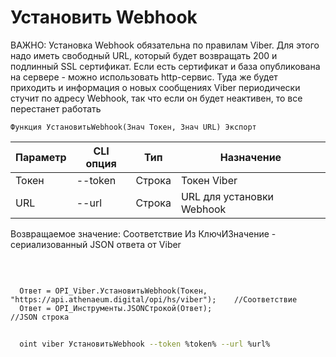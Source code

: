 ﻿---
sidebar_position: 1
---

# Установить Webhook
ВАЖНО: Установка Webhook обязательна по правилам Viber. Для этого надо иметь свободный URL, который будет возвращать 200 и подлинный SSL сертификат. Если есть сертификат и база опубликована на сервере - можно использовать http-сервис. Туда же будет приходить и информация о новых сообщениях Viber периодически стучит по адресу Webhook, так что если он будет неактивен, то все перестанет работать



`Функция УстановитьWebhook(Знач Токен, Знач URL) Экспорт`

  | Параметр | CLI опция | Тип | Назначение |
  |-|-|-|-|
  | Токен | --token | Строка | Токен Viber |
  | URL | --url | Строка | URL для установки Webhook |

  
  Возвращаемое значение:   Соответствие Из КлючИЗначение - сериализованный JSON ответа от Viber

<br/>




```bsl title="Пример кода"
  
  Ответ = OPI_Viber.УстановитьWebhook(Токен, "https://api.athenaeum.digital/opi/hs/viber");    //Соответствие
  Ответ = OPI_Инструменты.JSONСтрокой(Ответ);                                                  //JSON строка
```



```sh title="Пример команды CLI"
    
  oint viber УстановитьWebhook --token %token% --url %url%

```

```json title="Результат"

```

